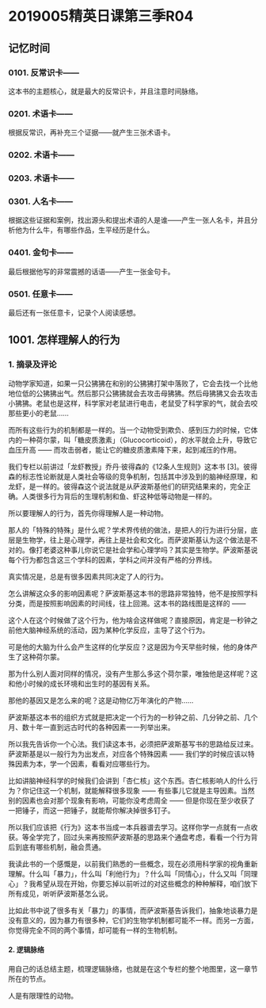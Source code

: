 # 2019005精英日课第三季R04

## 记忆时间

### 0101. 反常识卡——

这本书的主题核心，就是最大的反常识卡，并且注意时间脉络。

### 0201. 术语卡——

根据反常识，再补充三个证据——就产生三张术语卡。

### 0202. 术语卡——

### 0203. 术语卡——

### 0301. 人名卡——

根据这些证据和案例，找出源头和提出术语的人是谁——产生一张人名卡，并且分析他为什么牛，有哪些作品，生平经历是什么。

### 0401. 金句卡——

最后根据他写的非常震撼的话语——产生一张金句卡。

### 0501. 任意卡——

最后还有一张任意卡，记录个人阅读感想。

## 1001. 怎样理解人的行为

### 1. 摘录及评论

动物学家知道，如果一只公狒狒在和别的公狒狒打架中落败了，它会去找一个比他地位低的公狒狒出气。然后那只公狒狒就会去攻击母狒狒。然后母狒狒又会去攻击小狒狒。老鼠也是这样，科学家对老鼠进行电击，老鼠受了科学家的气，就会去咬那些更小的老鼠……

而所有这些行为的机制都是一样的。当一个动物受到欺负、感到压力的时候，它体内的一种荷尔蒙，叫「糖皮质激素」（Glucocorticoid），的水平就会上升，导致它血压升高 —— 而攻击弱者，能让它的糖皮质激素降下来，起到减压的作用。

我们专栏以前讲过「龙虾教授」乔丹·彼得森的《12条人生规则》这本书 [3]。彼得森的标志性论断就是人类社会等级的竞争机制，包括其中涉及到的脑神经原理，和龙虾，是一样的。彼得森这个说法就是从萨波斯基他们的研究结果来的，完全正确。人类很多行为背后的生理机制和鱼、虾这种低等动物是一样的。

所以要理解人的行为，首先你得理解人是一种动物。

那人的「特殊的特殊」是什么呢？学术界传统的做法，是把人的行为进行分层，底层是生物学，往上是心理学，再往上是社会和文化。而萨波斯基认为这个做法是不对的。像打老婆这种事儿你说它是社会学和心理学吗？其实是生物学。萨波斯基说每个行为都包含这三个学科的因素，学科之间并没有严格的分界线。

真实情况是，总是有很多因素共同决定了人的行为。

怎么讲解这众多的影响因素呢？萨波斯基这本书的思路非常独特，他不是按照学科分类，而是按照影响因素的时间线，往上回溯。这本书的路线图是这样的 ——

这个人在这个时候做了这个行为，他为啥会这样做呢？直接原因，肯定是一秒钟之前他大脑神经系统的活动，因为某种化学反应，主导了这个行为。

可是他的大脑为什么会产生这样的化学反应？这是因为今天早些时候，他的身体产生了这种荷尔蒙。

那为什么别人面对同样的情况，没有产生那么多这个荷尔蒙，唯独他是这样呢？这和他小时候的成长环境和出生时的基因有关系。

那他的基因又是怎么来的呢？这是动物亿万年演化的产物……

萨波斯基这本书的组织方式就是把决定一个行为的一秒钟之前、几分钟之前、几个月、数十年一直到远古时代的各种因素一一列举出来。

所以我先告诉你一个心法。我们读这本书，必须把萨波斯基写书的思路给反过来。萨波斯基是以一般行为为出发点，对应各个特殊因素 —— 我们学的时候应该以特殊因素为本，学一个因素，看看对应哪些行为。

比如讲脑神经科学的时候我们会讲到「杏仁核」这个东西。杏仁核影响人的什么行为？你记住这一个机制，就能解释很多现象 —— 有些事儿它就是主导因素。当然别的因素也会对那个现象有影响，可能你没考虑周全 —— 但是你现在至少收获了一把锤子，而这一把锤子，就能帮你解决掉很多钉子。

所以我们应该把《行为》这本书当成一本兵器谱去学习。这样你学一点就有一点收获。等全学完了，回过头来再按照萨波斯基的思路来个通盘考虑，看看一个行为背后到底有哪些机制，融会贯通。

我读此书的一个感慨是，以前我们熟悉的一些概念，现在必须用科学家的视角重新理解。什么叫「暴力」，什么叫「利他行为」？什么叫「同情心」，什么又叫「同理心」？我希望从现在开始，你要忘掉以前听过的对这些概念的种种解释，咱们放下所有成见，听听萨波斯基怎么说。

比如此书中说了很多有关「暴力」的事情，而萨波斯基告诉我们，抽象地谈暴力是没有意义的，因为暴力有很多种，它们的生物学机制都可能不一样。而另一方面，你觉得完全不同的两个事情，却可能有一样的生物机制。





#### 2. 逻辑脉络

用自己的话总结主题，梳理逻辑脉络，也就是在这个专栏的整个地图里，这一章节所在的节点。

人是有限理性的动物。